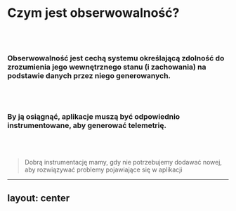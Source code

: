 # Czym jest obserwowalność?

<br/>
<br/>

<v-click>

### **Obserwowalność** jest cechą systemu określającą zdolność do zrozumienia jego wewnętrznego stanu (i zachowania) na podstawie <span v-mark.circle.orange="2">danych</span> przez niego generowanych.

</v-click>

<br/>
<br/>

<v-click at="+2">

### By ją osiągnąć, aplikacje muszą być odpowiednio **instrumentowane**, aby generować **telemetrię**.

</v-click>

<v-click>

<br/>
<br/>

> Dobrą instrumentację mamy, gdy nie potrzebujemy dodawać nowej, aby rozwiązywać problemy pojawiające się w aplikacji

</v-click>

<!--
- Nawiązanie do układów sterowania - wiki
- Dane wejściowe również się zaliczają
-->

---
layout: center
---

<v-switch>
<template #0><img src="./maze.png" /></template>
<template #1><img src="./maze-with-point.png" /></template>
<template #2><img src="./maze-with-path.png" /></template>
<template #3><img src="./maze-solved-with-path.png" /></template>
</v-switch>

<!--
- Perl?
- Kod aplikacji
- Jakaś telemetria daje nam informację że coś jest nie tak
- Dobra telemetria powie nam jak doszliśmy do tego etapu
- ... po to aby wiedzieć gdzie zboczyliśmy z właściwej ścieżki
-->
